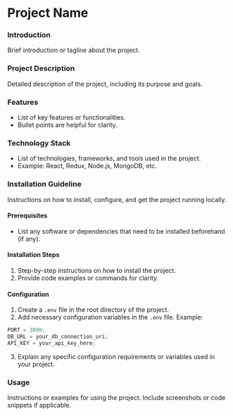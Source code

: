 # Project Name

### Introduction

<p>Brief introduction or tagline about the project.</p>

### Project Description

<p>Detailed description of the project, including its purpose and goals.</p>

### Features

- List of key features or functionalities.
- Bullet points are helpful for clarity.

### Technology Stack

- List of technologies, frameworks, and tools used in the project.
- Example: React, Redux, Node.js, MongoDB, etc.

### Installation Guideline

<p>Instructions on how to install, configure, 
  and get the project running locally.</p>

#### Prerequisites

- List any software or dependencies that need to be installed beforehand (if any).

#### Installation Steps

1. Step-by-step instructions on how to install the project.
2. Provide code examples or commands for clarity.

#### Configuration

1. Create a `.env` file in the root directory of the project.
2. Add necessary configuration variables in the `.env` file. Example:

```js
PORT = 3000;
DB_URL = your_db_connection_uri;
API_KEY = your_api_key_here;
```

3. Explain any specific configuration requirements or variables used in your project.

### Usage

<p>Instructions or examples for using the project. Include screenshots or code snippets if applicable.</p>
